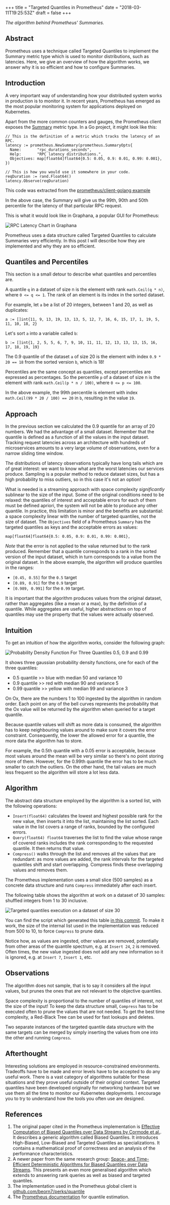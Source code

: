 +++
title = "Targeted Quantiles in Prometheus"
date = "2018-03-11T19:25:53Z"
draft = false
+++

_The algorithm behind Prometheus' Summaries._

## Abstract

Prometheus uses a technique called Targeted Quantiles to implement the Summary metric type which is used to monitor distributions, such as latencies.
Here, we give an overview of how the algorithm works, we answer why it is so efficient and how to configure Summaries.

## Introduction

A very important way of understanding how your distributed system works in production is to monitor it.
In recent years, Prometheus has emerged as the most popular monitoring system for applications deployed on Kubernetes.

Apart from the more common counters and gauges, the Prometheus client exposes the [Summary](https://godoc.org/github.com/prometheus/client_golang/prometheus#Summary) metric type.
In a Go project, it might look like this:

```golang
// This is the definition of a metric which tracks the latency of an RPC.
latency := prometheus.NewSummary(prometheus.SummaryOpts{
  Name:       "rpc_durations_seconds",
  Help:       "RPC latency distributions.",
  Objectives: map[float64]float64{0.5: 0.05, 0.9: 0.01, 0.99: 0.001},
})

// This is how you would use it somewhere in your code.
reqDuration := rand.Float64()
latency.Observe(reqDuration)
```

This code was extracted from the [prometheus/client-golang example](https://github.com/prometheus/client_golang/blob/master/examples/random/main.go)

In the above case, the Summary will give us the 99th, 90th and 50th percentile for the latency of that particular RPC request.

This is what it would look like in Graphana, a popular GUI for Prometheus:

![RPC Latency Chart in Graphana](rpc-latency.png)

Prometheus uses a data structure called Targeted Quantiles to calculate Summaries very efficiently.
In this post I will describe how they are implemented and why they are so efficient.

## Quantiles and Percentiles

This section is a small detour to describe what quantiles and percentiles are.

A quantile `q` in a dataset of size n is the element with rank `math.Ceil(q * n)`, where `0 <= q <= 1`.
The rank of an element is its index in the sorted dataset.

For example, let `a` be a list of 20 integers, between 1 and 20, as well as duplicates:

```golang
a := []int{11, 9, 13, 19, 13, 13, 5, 12, 7, 16, 6, 15, 17, 1, 19, 5, 11, 10, 18, 2}
```

Let's sort `a` into a variable called `b`:

```golang
b := []int{1, 2, 5, 5, 6, 7, 9, 10, 11, 11, 12, 13, 13, 13, 15, 16, 17, 18, 19, 19}
```

The 0.9 quantile of the dataset `a` of size 20 is the element with index `0.9 * 20 == 18` from the sorted version `b`, which is 18!

Percentiles are the same concept as quantiles, except percentiles are expressed as percentages.
So the percentile `p` of a dataset of size n is the element with rank `math.Ceil(p * n / 100)`, where `0 <= p <= 100`.

In the above example, the 99th percentile is element with index `math.Ceil(99 * 20 / 100) == 20` in `b`, resulting in the value `19`.

## Approach

In the previous section we calculated the 0.9 quantile for an array of 20 numbers.
We had the advantage of a small dataset.
Remember that the quantile is defined as a function of all the values in the input dataset.
Tracking request latencies across an architecture with hundreds of microservices amounts to a very large volume of observations, even for a narrow sliding time window.

The distributions of latency observations typically have long tails which are of great interest:
we want to know what are the worst latencies our services produce.
Sampling is a popular method to reduce dataset sizes, but has a high probability to miss outliers, so in this case it's not an option!

What is needed is a streaming approach with space complexity _significantly_ sublinear to the size of the input.
Some of the original conditions need to be relaxed: the quantiles of interest and acceptable errors for each of them must be defined apriori,
the system will not be able to produce any other quantile.
In practice, this limitation is minor and the benefits are substantial: a space complexity linear with the number of targeted quantiles, not the size of dataset.
The `Objectives` field of a Prometheus `Summary` has the targeted quantiles as keys and the acceptable errors as values:

```golang
map[float64]float64{0.5: 0.05, 0.9: 0.01, 0.99: 0.001},
```

_Note_ that the error is not applied to the value returned but to the rank produced.
Remember that a quantile corresponds to a rank in the sorted version of the input dataset, which in turn corresponds to a value from the original dataset.
In the above example, the algorithm will produce quantiles in the ranges:

- `[0.45, 0.55]` for the `0.5` target
- `[0.89, 0.91]` for the `0.9` target
- `[0.989, 0.991]` for the `0.99` target.

It is important that the algorithm produces values from the original dataset, rather than aggregates (like a mean or a max), by the definition of a quantile.
While aggregates are useful, higher abstractions on top of quantiles may use the property that the values were actually observed.

## Intuition

To get an intuition of how the algorithm works, consider the following graph:

![Probability Density Function For Three Quantiles 0.5, 0.9 and 0.99](probability-density-function.png)

It shows three gaussian probability density functions, one for each of the three quantiles:

* 0.5 quantile >> blue with median 50 and variance 10
* 0.9 quantile >> red with median 90 and variance 5
* 0.99 quantile >> yellow with median 99 and variance 3

On Ox, there are the numbers 1 to 100 ingested by the algorithm in random order.
Each point on any of the bell curves represents the probability that the Ox value will be returned by the algorithm when queried for a target quantile.

Because quantile values will shift as more data is consumed, the algorithm has to keep neighbouring values around to make sure it covers the error constraint.
Consequently, the lower the allowed error for a quantile, the more data the algorithm has to store.

For example, the 0.5th quantile with a 0.05 error is acceptable, because most values around the mean will be very similar so there's no point storing more of them.
However, for the 0.99th quantile the error has to be much smaller to catch the outliers.
On the other hand, the tail values are much less frequent so the algorithm will store a lot less data.

## Algorithm

The abstract data structure employed by the algorithm is a sorted list, with the following operations:

- `Insert(float64)` calculates the lowest and highest possible rank for the new value, then inserts it into the list, maintaining the list sorted.
  Each value in the list covers a range of ranks, bounded by the configured errors.
- `Query(float64) float64` traverses the list to find the value whose range of covered ranks includes the rank corresponding to the requested quantile. It then returns that value.
- `Compress()` walks through the list and removes all the values that are redundant: as more values are added, the rank intervals for the targeted
  quantiles shift and start overlapping. Compress finds these overlapping values and removes them.

The Prometheus implementation uses a small slice (500 samples) as a concrete data structure and runs `Compress` immediately after each insert.

The following table shows the algorithm at work on a dataset of 30 samples: shuffled integers from 1 to 30 inclusive.

![Targeted quantiles execution on a dataset of size 30](targeted-quantiles-execution.png)

You can find the script which generated this table [in this commit](https://github.com/topliceanu/perks/commit/cff191c15ce1991cf393d06813790a736867c61f).
To make it work, the size of the internal list used in the implementation was reduced from 500 to 10, to force `Compress` to prune data.

Notice how, as values are ingested, other values are removed, potentially from other areas of the quantile spectrum, e.g. at `Insert 24`, `2` is removed.
Often times, the new value ingested does not add any new information so it is ignored, e.g. at `Insert 7`, `Insert 1`, etc.

## Observations

The algorithm does not sample, that is to say it considers all the input values, but prunes the ones that are not relevant to the objective quantiles.

Space complexity is proportional to the number of quantiles of interest, not the size of the input!
To keep the data structure small, `Compress` has to be executed often to prune the values that are not needed.
To get the best time complexity, a Red-Black Tree can be used for fast lookups and deletes.

Two separate instances of the targeted quantile data structure with the same targets can be merged by simply
inserting the values from one into the other and running `Compress`.

## Afterthought

Interesting solutions are employed in resource-constrained environments. Tradeoffs have to be made and error levels have to be accepted to do any useful work.
There is a vast category of algorithms suitable for these situations and they prove useful outside of their original context.
Targeted quantiles have been developed originally for networking hardware but we use them all the time to monitor our Kubernetes deployments.
I encourage you to try to understand how the tools you often use are designed.

## References
1. The original paper cited in the Prometheus implementation is [Effective Computation of Biased Quantiles over Data Streams by Cormode et al.](https://www.cs.rutgers.edu/~muthu/bquant.pdf).
  It describes a generic algorithm called Biased Quantiles. It introduces High-Biased, Low-Biased and Targeted Quantiles as specializations.
  It contains a mathematical proof of correctness and an analysis of the performance characteristics.
2. A newer paper from the same research group: [Space- and Time-Efficient Deterministic Algorithms for Biased Quantiles over Data Streams](http://dimacs.rutgers.edu/~graham/pubs/papers/bq-pods.pdf).
  This presents an even more generalised algorithm which extends to answering rank queries as well as biased and targeted quantiles.
2. The implementation used in the Prometheus global client is [github.com/beorn7/perks/quantile](https://github.com/beorn7/perks/tree/master/quantile)
4. The [Prometheus documentation](https://prometheus.io/docs/practices/histograms/#errors-of-quantile-estimation) for quantile estimation.
